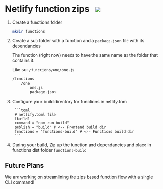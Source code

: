 # Netlify function zips&nbsp;&nbsp;&nbsp;<a href="https://app.netlify.com/start/deploy?repository=https://github.com/DavidWells/function-zips"><img src="https://www.netlify.com/img/deploy/button.svg"></a>

1. Create a functions folder

	```bash
	mkdir functions
	```

2. Create a sub folder with a function and a `package.json` file with its dependancies

	The function (right now) needs to have the same name as the folder that contains it.

	Like so: `/functions/one/one.js`

	```bash
	/functions
		/one
			one.js
			package.json
	```

3. Configure your build directory for functions in netlify.toml

		```toml
		# netlify.toml file
		[build]
	  	command = "npm run build"
	  	publish = "build" # <-- Frontend build dir
	  	functions = "functions-build" # <-- Functions build dir
		```

4. During your build, Zip up the function and dependancies and place in functions dist folder `functions-build`


## Future Plans

We are working on streamlining the zips based function flow with a single CLI command!
